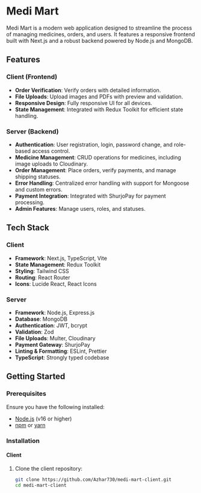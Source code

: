 # Medi Mart

Medi Mart is a modern web application designed to streamline the process of managing medicines, orders, and users. It features a responsive frontend built with Next.js and a robust backend powered by Node.js and MongoDB.

## Features

### Client (Frontend)
- **Order Verification**: Verify orders with detailed information.
- **File Uploads**: Upload images and PDFs with preview and validation.
- **Responsive Design**: Fully responsive UI for all devices.
- **State Management**: Integrated with Redux Toolkit for efficient state handling.

### Server (Backend)
- **Authentication**: User registration, login, password change, and role-based access control.
- **Medicine Management**: CRUD operations for medicines, including image uploads to Cloudinary.
- **Order Management**: Place orders, verify payments, and manage shipping statuses.
- **Error Handling**: Centralized error handling with support for Mongoose and custom errors.
- **Payment Integration**: Integrated with ShurjoPay for payment processing.
- **Admin Features**: Manage users, roles, and statuses.

## Tech Stack

### Client
- **Framework**: Next.js, TypeScript, Vite
- **State Management**: Redux Toolkit
- **Styling**: Tailwind CSS
- **Routing**: React Router
- **Icons**: Lucide React, React Icons

### Server
- **Framework**: Node.js, Express.js
- **Database**: MongoDB
- **Authentication**: JWT, bcrypt
- **Validation**: Zod
- **File Uploads**: Multer, Cloudinary
- **Payment Gateway**: ShurjoPay
- **Linting & Formatting**: ESLint, Prettier
- **TypeScript**: Strongly typed codebase

## Getting Started

### Prerequisites
Ensure you have the following installed:
- [Node.js](https://nodejs.org/) (v16 or higher)
- [npm](https://www.npmjs.com/) or [yarn](https://yarnpkg.com/)

### Installation

#### Client
1. Clone the client repository:
   ```bash
   git clone https://github.com/Azhar730/medi-mart-client.git
   cd medi-mart-client